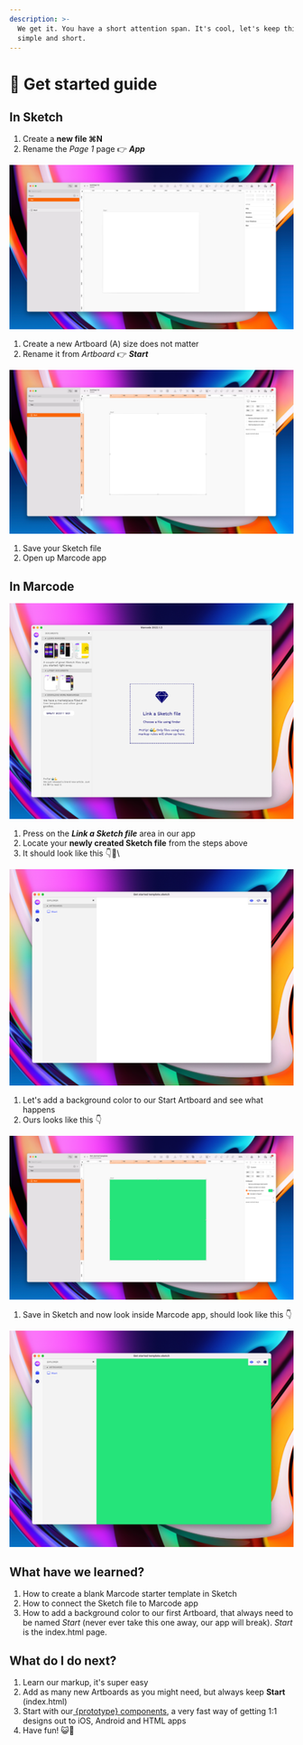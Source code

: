 ```yaml
---
description: >-
  We get it. You have a short attention span. It's cool, let's keep this really
  simple and short.
---
```


# 🍕 Get started guide

## In Sketch

1. Create a **new file ⌘N**
2. Rename the _Page 1_ page 👉 _**App**_

![Rename the page from Page 1 to App. The App page is where the magic happens](<../.gitbook/assets/bild (5).png>)

1. Create a new Artboard (A) size does not matter
2. Rename it from _Artboard_ 👉 _**Start**_

![You need one Artboard named Start or nothing will work](<../.gitbook/assets/bild (3).png>)

1. Save your Sketch file
2. Open up Marcode app

## In Marcode

![Pretty obvious yes? 😺💪](<../.gitbook/assets/bild (4).png>)

1. Press on the _**Link a Sketch file**_ area in our app
2. Locate your **newly created Sketch file** from the steps above
3. It should look like this 👇🤖\


![Blank, yes of course, we have not done anytyhing in Sketch yet](<../.gitbook/assets/bild (1).png>)

1. Let's add a background color to our Start Artboard and see what happens
2. Ours looks like this 👇

![We added a Background color 🎉](<../.gitbook/assets/bild (2).png>)

1. Save in Sketch and now look inside Marcode app, should look like this 👇

![Great work!](../.gitbook/assets/bild.png)

## What have we learned?

1. How to create a blank Marcode starter template in Sketch
2. How to connect the Sketch file to Marcode app
3. How to add a background color to our first Artboard, that always need to be named _Start_ (never ever take this one away, our app will break). _Start_ is the index.html page.

## What do I do next?

1. Learn our markup, it's super easy
2. Add as many new Artboards as you might need, but always keep **Start** (index.html)
3. Start with our[ {prototype} components](components.md#rapid-prototyping-components), a very fast way of getting 1:1 designs out to iOS, Android and HTML apps
4. Have fun! 😺🧡
